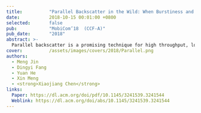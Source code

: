 ```yaml
---
title:          "Parallel Backscatter in the Wild: When Burstiness and Randomness Play with You"
date:           2018-10-15 00:01:00 +0800
selected:       false
pub:            "MobiCom’18  (CCF-A)"
pub_date:       "2018"
abstract: >-
  Parallel backscatter is a promising technique for high throughput, low power communications. The existing approaches of parallel backscatter are based on a common assumption, i.e. the states of the collided signals are distinguishable from each other in either the time domain or the IQ (the In-phase and Quadrature) domain. We in this paper disclose the superclustering phenomenon, which invalidates that assumption and seriously affects the decoding performance. Then we propose an interstellar travelling model to capture the bursty Gaussian process of a collided signal. Based on this model, we design Hubble, a reliable signal processing approach to support parallel backscatter in the wild. Hubble addresses several technical challenges: (i) a novel scheme based on Pearson's Chi-Square test to extract the collided signals' combined states, (ii) a Markov driven method to capture the law of signal state transitions, and (iii) error correction schemes to guarantee the reliability of parallel decoding. Theoretically, Hubble is able to decode all the backscattered data, as long as the signals are detectable by the receiver. The experiment results demonstrate that the median throughput of Hubble is $11.7times$ higher than that of the state-of-the-art approach.
cover:          /assets/images/covers/2018/Parallel.png
authors:
  - Meng Jin
  - Dingyi Fang
  - Yuan He
  - Xin Meng 
  - <strong>Xiaojiang Chen</strong>
links:
  Paper: https://dl.acm.org/doi/pdf/10.1145/3241539.3241544
  Weblink: https://dl.acm.org/doi/abs/10.1145/3241539.3241544
---
```

